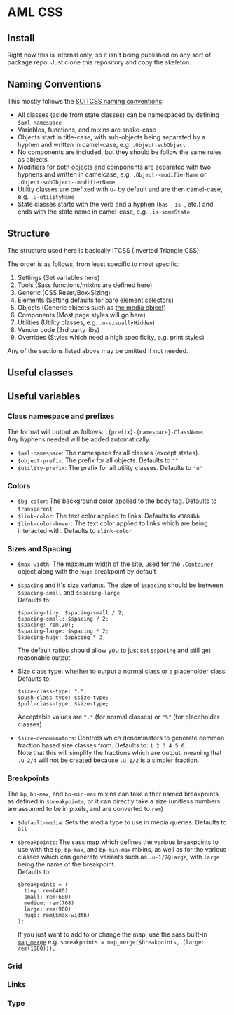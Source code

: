 # AML CSS

## Install

Right now this is internal only, so it isn't being published on any sort of
package repo.
Just clone this repository and copy the skeleton.

## Naming Conventions

This mostly follows the [SUITCSS naming conventions](https://github.com/suitcss/suit/blob/master/doc/naming-conventions.md):

* All classes (aside from state classes) can be namespaced
  by defining `$aml-namespace`
* Variables, functions, and mixins are snake-case
* Objects start in title-case, with sub-objects being separated by a hyphen and
  written in camel-case, e.g. `.Object-subObject`
* No components are included, but they should be follow the same rules as
  objects
* Modifiers for both objects and components are separated with two hyphens and
  written in camelcase, e.g. `.Object--modifierName` or
  `.Object-subObject--modifierName`
* Utility classes are prefixed with `u-` by default and are then camel-case,
  e.g. `.u-utilityName`
* State classes starts with the verb and a hyphen (`has-`, `is-`, etc.) and
  ends with the state name in camel-case, e.g. `.is-someState`

## Structure

The structure used here is basically ITCSS (Inverted Triangle CSS).

The order is as follows, from least specific to most specific:

1. Settings (Set variables here)
2. Tools (Sass functions/mixins are defined here)
3. Generic (CSS Reset/Box-Sizing)
4. Elements (Setting defaults for bare element selectors)
5. Objects (Generic objects such as [the media object](http://www.stubbornella.org/content/2010/06/25/the-media-object-saves-hundreds-of-lines-of-code/))
6. Components (Most page styles will go here)
7. Utilities (Utility classes, e.g. `.u-visuallyHidden`)
8. Vendor code (3rd party libs)
9. Overrides (Styles which need a high specificity, e.g. print styles)

Any of the sections listed above may be omitted if not needed.

## Useful classes


## Useful variables

### Class namespace and prefixes

The format will output as follows: `.{prefix}-{namespace}-ClassName`.<br>
Any hyphens needed will be added automatically.

* `$aml-namespace`: The namespace for all classes (except states).
* `$object-prefix`: The prefix for all objects. Defaults to `""`
* `$utility-prefix`: The prefix for all utility classes. Defaults to `"u"`

### Colors

* `$bg-color`: The background color applied to the body tag.
  Defaults to `transparent`
* `$link-color`: The text color applied to links. Defaults to `#3084bb`
* `$link-color-hover`: The text color applied to links which are being
  interacted with. Defaults to `$link-color`

### Sizes and Spacing

* `$max-width`: The maximum width of the site, used for the `.Container` object
  along with the `huge` breakpoint by default
* `$spacing` and it's size variants. The size of `$spacing` should be between
  `$spacing-small` and `$spacing-large`<br>
  Defaults to:

  ```
  $spacing-tiny: $spacing-small / 2;
  $spacing-small: $spacing / 2;
  $spacing: rem(20);
  $spacing-large: $spacing * 2;
  $spacing-huge: $spacing * 3;
  ```

  The default ratios should allow you to just set `$spacing` and still get reasonable output

* Size class type: whether to output a normal class or a placeholder class.<br>
  Defaults to:

  ```
  $size-class-type: ".";
  $push-class-type: $size-type;
  $pull-class-type: $size-type;
  ```

  Acceptable values are `"."` (for normal classes) or `"%"` (for placeholder classes)

* `$size-denominators`: Controls which denominators to generate common fraction
  based size classes from. Defaults to: `1 2 3 4 5 6`.<br>
  Note that this will simplify the fractions which are output, meaning that
  `.u-2/4` will not be created because `.u-1/2` is a simpler fraction.

### Breakpoints

The `bp`, `bp-max`, and `bp-min-max` mixins can take either named breakpoints,
as defined in `$breakpoints`, or it can directly take a size
(unitless numbers are assumed to be in pixels, and are converted to `rem`)

* `$default-media`: Sets the media type to use in media queries.
  Defaults to `all`
* `$breakpoints`: The sass map which defines the various breakpoints to use with
  the `bp`, `bp-max`, and `bp-min-max` mixins, as well as for the various
  classes which can generate variants such as `.u-1/2@large`, with `large`
  being the name of the breakpoint.<br>
  Defaults to:
  ```
  $breakpoints = (
    tiny: rem(480)
    small: rem(680)
    medium: rem(768)
    large: rem(960)
    huge: rem($max-width)
  );
  ```

  If you just want to add to or change the map, use the sass built-in
  [`map_merge`](http://sass-lang.com/documentation/Sass/Script/Functions.html#map_merge-instance_method)
  e.g. `$breakpoints = map_merge($breakpoints, (large: rem(1080)));`

### Grid


### Links


### Type

